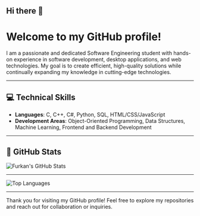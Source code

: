 ## Hi there 👋

# Welcome to my GitHub profile! 

I am a passionate and dedicated Software Engineering student with hands-on experience in software development, desktop applications, and web technologies. My goal is to create efficient, high-quality solutions while continually expanding my knowledge in cutting-edge technologies.

---


## 💻 Technical Skills

- **Languages**: C, C++, C#, Python, SQL, HTML/CSS/JavaScript
- **Development Areas**: Object-Oriented Programming, Data Structures, Machine Learning, Frontend and Backend Development

---

## 🌟 GitHub Stats

![Furkan's GitHub Stats](https://github-readme-stats.vercel.app/api?username=furkanaydos&show_icons=true&theme=radical)

---

![Top Languages](https://github-readme-stats.vercel.app/api/top-langs/?username=furkanaydos&layout=compact&theme=radical)

---

Thank you for visiting my GitHub profile! Feel free to explore my repositories and reach out for collaboration or inquiries.
